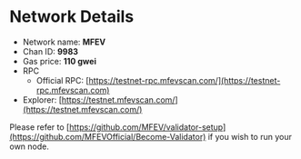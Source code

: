 # Network Details

* Network name: **MFEV**
* Chan ID: **9983**
* Gas price: **110 gwei**
* RPC
  * Official RPC: [https://testnet-rpc.mfevscan.com/](https://testnet-rpc.mfevscan.com)​
* Explorer: [https://testnet.mfevscan.com/](https://testnet.mfevscan.com/)​

Please refer to [https://github.com/MFEV/validator-setup](https://github.com/MFEVOfficial/Become-Validator) if you wish to run your own node.
